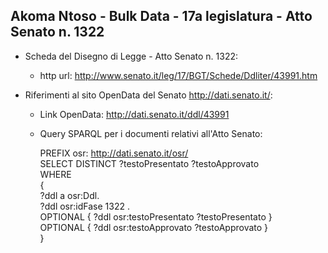 ## Akoma Ntoso - Bulk Data - 17a legislatura - Atto Senato n. 1322 ##

* Scheda del Disegno di Legge - Atto Senato n. 1322:
	* http url: http://www.senato.it/leg/17/BGT/Schede/Ddliter/43991.htm

* Riferimenti al sito OpenData del Senato http://dati.senato.it/:
	* Link OpenData: http://dati.senato.it/ddl/43991
	* Query SPARQL per i documenti relativi all'Atto Senato:

        PREFIX osr: <http://dati.senato.it/osr/>  
		SELECT DISTINCT ?testoPresentato ?testoApprovato  
		WHERE  
		{  
		    ?ddl a osr:Ddl.  
		    ?ddl osr:idFase 1322 .  
		    OPTIONAL { ?ddl osr:testoPresentato ?testoPresentato }  
		    OPTIONAL { ?ddl osr:testoApprovato ?testoApprovato }  
		}
		